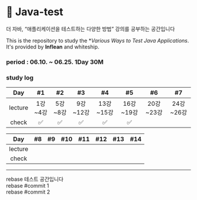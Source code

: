 # 📗 Java-test
더 자바, “애플리케이션을 테스트하는 다양한 방법” 강의를 공부하는 공간입니다

This is the repository to study the **Various Ways to Test Java Applications*.
It's provided by **Inflean** and whiteship.

### period : 06.10. ~ 06.25. 1Day 30M

### study log
| Day | #1 | #2 | #3 | #4 | #5 | #6 | #7 |
| :---: | :---: | :---: | :---: | :---: | :---: | :---: | :---: |
| lecture | 1강~4강 | 5강~8강 | 9강~12강 | 13강~15강 | 16강~19강 | 20강~23강 | 24강~26강 |
| check | ✅ | ✅ | ✅ | ✅ | ✅ |  |  | 

| Day | #8 | #9 | #10 | #11 | #12 | #13 | #14 |
| :---: | :---: | :---: | :---: | :---: | :---: | :---: | :---: |
| lecture |  |  |  |  |  |  |  |
| check |  |  |  |  |  |  |  |

---
rebase 테스트 공간입니다<br>
rebase #commit 1<br>
rebase #commit 2